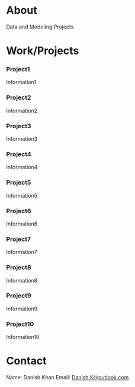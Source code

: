 # About
Data and Modeling Projects

# Work/Projects
### Project1
Information1
### Project2
Information2
### Project3
Information3
### Project4
Information4
### Project5
Information5
### Project6
Information6
### Project7
Information7
### Project8
Information8
### Project9
Information9
### Project10
Information10

# Contact
Name: Danish Khan
Email: Danish.K@outlook.com
